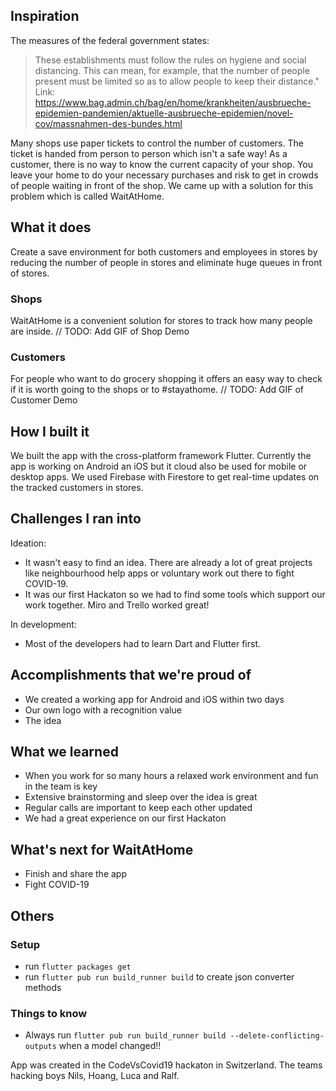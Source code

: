## Inspiration
The measures of the federal government states:
> These establishments must follow the rules on hygiene and social distancing. This can mean, for example, that the number of people present must be limited so as to allow people to keep their distance."
Link: https://www.bag.admin.ch/bag/en/home/krankheiten/ausbrueche-epidemien-pandemien/aktuelle-ausbrueche-epidemien/novel-cov/massnahmen-des-bundes.html

Many shops use paper tickets to control the number of customers. The ticket is handed from person to person which isn't a safe way! As a customer, there is no way to know the current capacity of your shop. You leave your home to do your necessary purchases and risk to get in crowds of people waiting in front of the shop. We came up with a solution for this problem which is called WaitAtHome.

## What it does
Create a save environment for both customers and employees in stores by reducing the number of people in stores and eliminate huge queues in front of stores.

### Shops
WaitAtHome is a convenient solution for stores to track how many people are inside.
// TODO: Add GIF of Shop Demo

### Customers
For people who want to do grocery shopping it offers an easy way to check if it is worth going to the shops or to #stayathome.
// TODO: Add GIF of Customer Demo

## How I built it
We built the app with the cross-platform framework Flutter. Currently the app is working on Android an iOS but it cloud also be used for mobile or desktop apps. We used Firebase with Firestore to get real-time updates on the tracked customers in stores.

## Challenges I ran into
Ideation:
* It wasn't easy to find an idea. There are already a lot of great projects like neighbourhood help apps or voluntary work out there to fight COVID-19.
* It was our first Hackaton so we had to find some tools which support our work together. Miro and Trello worked great!

In development:
* Most of the developers had to learn Dart and Flutter first.

## Accomplishments that we're proud of
* We created a working app for Android and iOS within two days
* Our own logo with a recognition value
* The idea

## What we learned
* When you work for so many hours a relaxed work environment and fun in the team is key
* Extensive brainstorming and sleep over the idea is great
* Regular calls are important to keep each other updated
* We had a great experience on our first Hackaton

## What's next for WaitAtHome
* Finish and share the app
* Fight COVID-19

## Others

### Setup
- run `flutter packages get`
- run `flutter pub run build_runner build` to create json converter methods

### Things to know
- Always run `flutter pub run build_runner build --delete-conflicting-outputs` when a model changed!!

App was created in the CodeVsCovid19 hackaton in Switzerland. The teams  hacking boys Nils, Hoang, Luca and Ralf.